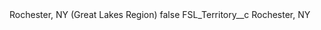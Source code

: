 <?xml version="1.0" encoding="UTF-8"?>
<CustomMetadata xmlns="http://soap.sforce.com/2006/04/metadata" xmlns:xsi="http://www.w3.org/2001/XMLSchema-instance" xmlns:xsd="http://www.w3.org/2001/XMLSchema">
    <label>Rochester, NY (Great Lakes Region)</label>
    <protected>false</protected>
    <values>
        <field>FSL_Territory__c</field>
        <value xsi:type="xsd:string">Rochester, NY</value>
    </values>
</CustomMetadata>
